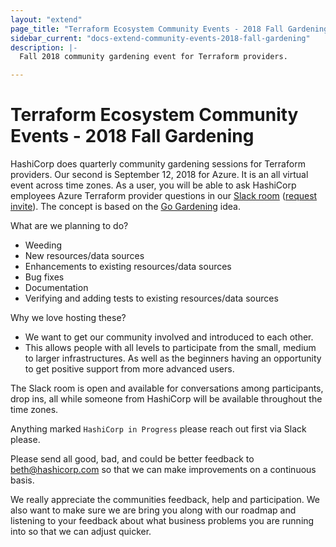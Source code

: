 ```yaml
---
layout: "extend"
page_title: "Terraform Ecosystem Community Events - 2018 Fall Gardening"
sidebar_current: "docs-extend-community-events-2018-fall-gardening"
description: |-
  Fall 2018 community gardening event for Terraform providers.

---
```


# Terraform Ecosystem Community Events - 2018 Fall Gardening

HashiCorp does quarterly community gardening sessions for Terraform providers. Our second is September 12, 2018 for Azure. It is an all virtual event across time zones. As a user, you will be able to ask HashiCorp employees Azure Terraform provider questions in our [Slack room](https://terraform-azure.slack.com/) ([request invite](https://terraform-azure.slack.com/join/shared_invite/enQtNDMzNjQ5NzcxMDc3LTJkZTJhNTg3NTE5ZTdjZjFhMThmMTVmOTg5YWJkMDU1YTMzN2YyOWJmZGM3MGI4OTQ0ODQxNTEyNjdjMDAxMjM)). The concept is based on the [Go Gardening](https://github.com/golang/go/wiki/Gardening) idea.

What are we planning to do?

* Weeding
* New resources/data sources
* Enhancements to existing resources/data sources
* Bug fixes
* Documentation
* Verifying and adding tests to existing resources/data sources

Why we love hosting these?

* We want to get our community involved and introduced to each other.
* This allows people with all levels to participate from the small, medium to larger infrastructures. As well as the beginners having an opportunity to get positive support from more advanced users.

The Slack room is open and available for conversations among participants, drop ins, all while someone from HashiCorp will be available throughout the time zones.

Anything marked `HashiCorp in Progress` please reach out first via Slack please.

Please send all good, bad, and could be better feedback to [beth@hashicorp.com](mailto:beth@hashicorp.com) so that we can make improvements on a continuous basis.

We really appreciate the communities feedback, help and participation. We also want to make sure we are bring you along with our roadmap and listening to your feedback about what business problems you are running into so that we can adjust quicker.
